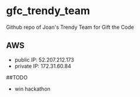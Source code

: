 # gfc_trendy_team
Github repo of Joan's Trendy Team for Gift the Code 

## AWS
- public IP: 52.207.212.173
- private IP: 172.31.60.84

##TODO
- win hackathon
